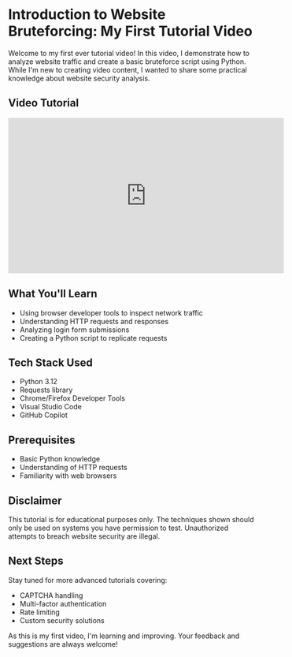 # Introduction to Website Bruteforcing: My First Tutorial Video

Welcome to my first ever tutorial video! In this video, I demonstrate how to analyze website traffic and create a basic bruteforce script using Python. While I'm new to creating video content, I wanted to share some practical knowledge about website security analysis.

## Video Tutorial
<!-- Start of Selection -->
<iframe width="560" height="315" src="https://www.youtube.com/embed/HUmgKq3_s3g?si=5wjzjL3SCyLFpX6y" title="YouTube video player" frameborder="0" allow="accelerometer; autoplay; clipboard-write; encrypted-media; gyroscope; picture-in-picture; web-share" referrerpolicy="strict-origin-when-cross-origin" allowfullscreen></iframe>
<!-- End of Selection -->

## What You'll Learn
- Using browser developer tools to inspect network traffic
- Understanding HTTP requests and responses
- Analyzing login form submissions
- Creating a Python script to replicate requests

## Tech Stack Used
- Python 3.12
- Requests library
- Chrome/Firefox Developer Tools
- Visual Studio Code
- GitHub Copilot

## Prerequisites
- Basic Python knowledge
- Understanding of HTTP requests
- Familiarity with web browsers

## Disclaimer
This tutorial is for educational purposes only. The techniques shown should only be used on systems you have permission to test. Unauthorized attempts to breach website security are illegal.

## Next Steps
Stay tuned for more advanced tutorials covering:
- CAPTCHA handling
- Multi-factor authentication
- Rate limiting
- Custom security solutions

As this is my first video, I'm learning and improving. Your feedback and suggestions are always welcome! 